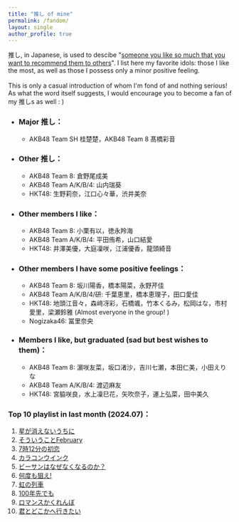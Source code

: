 ```yaml
---
title: "推し of mine"
permalink: /fandom/
layout: single
author_profile: true
---
```


推し, in Japanese, is used to descibe "[someone you like so much that you want to recommend them to others](https://ja.wikipedia.org/wiki/%E6%8E%A8%E3%81%97)". I list here my favorite idols: those I like the most, as well as those I possess only a minor positive feeling.  
\
This is only a casual introduction of whom I'm fond of and nothing serious! As what the word itself suggests, I would encourage you to become a fan of my 推しs as well : \)  

* ### Major 推し：  
    * AKB48 Team SH 桂楚楚，AKB48 Team 8 髙橋彩音

* ### Other 推し：  
    * AKB48 Team 8: 倉野尾成美
    * AKB48 Team A/K/B/4: 山内瑞葵
    * HKT48: 生野莉奈，江口心々華，渋井美奈

* ### Other members I like：  
    * AKB48 Team 8: 小栗有以，徳永羚海
    * AKB48 Team A/K/B/4: 平田侑希，山口結愛
    * HKT48: 井澤美優，大庭凜咲，江浦優香，龍頭綺音

* ### Other members I have some positive feelings：  
    * AKB48 Team 8: 坂川陽香，橋本陽菜，永野芹佳
    * AKB48 Team A/K/B/4/研: 千葉恵里，橋本恵理子，田口愛佳
    * HKT48: 地頭江音々，森﨑冴彩，石橋颯，竹本くるみ，松岡はな，市村愛里，梁瀬鈴雅 (Almost everyone in the group! )
    * Nogizaka46: 冨里奈央
    
* ### Members I like, but graduated (sad but best wishes to them)：  
    * AKB48 Team 8: 濵咲友菜，坂口渚沙，吉川七瀬，本田仁美，小田えりな
    * AKB48 Team A/K/B/4: 渡辺麻友
    * HKT48: 宮脇咲良，水上凜巳花，矢吹奈子，運上弘菜，田中美久


### Top 10 playlist in last month (2024.07)：

1. [星が消えないうちに](https://open.spotify.com/track/4FpefikHd3hGI1p8a7RhFQ)  
2. [そういうことFebruary](https://open.spotify.com/track/4Kf0nhlJ3LxBHO3DyNYA0b)  
3. [7時12分の初恋](https://open.spotify.com/track/11zSwZDZa2tflgBAKWAHRB)  
4. [カラコンウインク](https://open.spotify.com/track/6ZKmQF0QveVe21lt6nEJvi)  
5. [ビーサンはなぜなくなるのか？](https://open.spotify.com/track/2ojcS6okURPeumd5OZ1bb9)  
6. [何度も狙え!](https://open.spotify.com/track/0bRWGxIaYkdBGhIkxzrffM)  
7. [虹の列車](https://open.spotify.com/track/1LIlu4AqdkOutOg55slHUV)  
8. [100年先でも](https://open.spotify.com/track/1cBxF0x3wZJYDnjHvQSa03)  
9. [ロマンスかくれんぼ](https://open.spotify.com/track/4uZj5qe6wfCHoAWW4NbdOK)  
10. [君とどこかへ行きたい](https://open.spotify.com/track/1D3S0QBoxzgXN7NHiz7KC3)  
